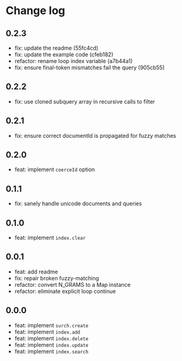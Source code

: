 # Change log

## 0.2.3

* fix: update the readme (55fc4cd)
* fix: update the example code (cfeb182)
* refactor: rename loop index variable (a7b44a1)
* fix: ensure final-token mismatches fail the query (905cb55)

## 0.2.2

* fix: use cloned subquery array in recursive calls to filter

## 0.2.1

* fix: ensure correct documentId is propagated for fuzzy matches

## 0.2.0

* feat: implement `coerceId` option

## 0.1.1

* fix: sanely handle unicode documents and queries

## 0.1.0

* feat: implement `index.clear`

## 0.0.1

* feat: add readme
* fix: repair broken fuzzy-matching
* refactor: convert N_GRAMS to a Map instance
* refactor: eliminate explicit loop continue

## 0.0.0

* feat: implement `surch.create`
* feat: implement `index.add`
* feat: implement `index.delete`
* feat: implement `index.update`
* feat: implement `index.search`

